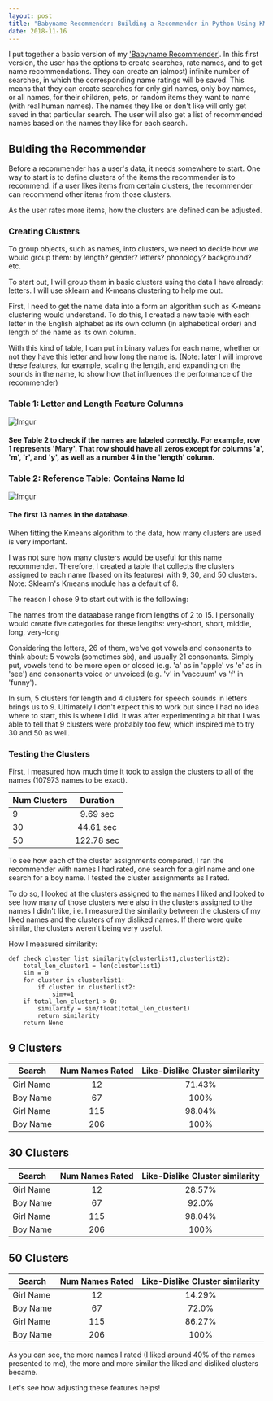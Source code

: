 ```yaml
---
layout: post
title: "Babyname Recommender: Building a Recommender in Python Using KMeans Clustering"
date: 2018-11-16
---
```


I put together a basic version of my <a href="https://github.com/a-n-rose/recommendation-systems-python/tree/master/babyname_recommender">'Babyname Recommender'</a>. In this first version, the user has the options to create searches, rate names, and to get name recommendations. They can create an (almost) infinite number of searches, in which the corresponding name ratings will be saved. This means that they can create searches for only girl names, only boy names, or all names, for their children, pets, or random items they want to name (with real human names). The names they like or don't like will only get saved in that particular search. The user will also get a list of recommended names based on the names they like for each search. 


## Bulding the Recommender

Before a recommender has a user's data, it needs somewhere to start. One way to start is to define clusters of the items the recommender is to recommend: if a user likes items from certain clusters, the recommender can recommend other items from those clusters. 

As the user rates more items, how the clusters are defined can be adjusted.

### Creating Clusters

To group objects, such as names, into clusters, we need to decide how we would group them: by length? gender? letters? phonology? background? etc. 

To start out, I will group them in basic clusters using the data I have already: letters. I will use sklearn and K-means clustering to help me out. 

First, I need to get the name data into a form an algorithm such as K-means clustering would understand. To do this, I created a new table with each letter in the English alphabet as its own column (in alphabetical order) and length of the name as its own column. 

With this kind of table, I can put in binary values for each name, whether or not they have this letter and how long the name is. (Note: later I will improve these features, for example, scaling the length, and expanding on the sounds in the name, to show how that influences the performance of the recommender)

### Table 1: Letter and Length Feature Columns
![Imgur](https://i.imgur.com/Fdmqv3m.png)
#### See Table 2 to check if the names are labeled correctly. For example, row 1 represents 'Mary'. That row should have all zeros except for columns 'a', 'm', 'r', and 'y', as well as a number 4 in the 'length' column.

### Table 2: Reference Table: Contains Name Id
![Imgur](https://i.imgur.com/5rW7yHP.png)
#### The first 13 names in the database.

When fitting the Kmeans algorithm to the data, how many clusters are used is very important.

I was not sure how many clusters would be useful for this name recommender. Therefore, I created a table that collects the clusters assigned to each name (based on its features) with 9, 30, and 50 clusters. Note: Sklearn's Kmeans module has a default of 8.

The reason I chose 9 to start out with is the following:

The names from the dataabase range from lengths of 2 to 15. I personally would create five categories for these lengths: very-short, short, middle, long, very-long

Considering the letters, 26 of them, we've got vowels and consonants to think about: 5 vowels (sometimes six), and usually 21 consonants. Simply put, vowels tend to be more open or closed (e.g. 'a' as in 'apple' vs 'e' as in 'see') and consonants voice or unvoiced (e.g. 'v' in 'vaccuum' vs 'f' in 'funny'). 

In sum, 5 clusters for length and 4 clusters for speech sounds in letters brings us to 9. Ultimately I don't expect this to work but since I had no idea where to start, this is where I did. It was after experimenting a bit that I was able to tell that 9 clusters were probably too few, which inspired me to try 30 and 50 as well. 

### Testing the Clusters

First, I measured how much time it took to assign the clusters to all of the names (107973 names to be exact).


| Num Clusters  | Duration      | 
| ------------- |:-------------:| 
| 9             | 9.69 sec      | 
| 30            | 44.61 sec     | 
| 50            | 122.78 sec    | 

To see how each of the cluster assignments compared, I ran the recommender with names I had rated, one search for a girl name and one search for a boy name. I tested the cluster assignments as I rated. 

To do so, I looked at the clusters assigned to the names I liked and looked to see how many of those clusters were also in the clusters assigned to the names I didn't like, i.e. I measured the similarity between the clusters of my liked names and the clusters of my disliked names. If there were quite similar, the clusters weren't being very useful.

How I measured similarity:

```
def check_cluster_list_similarity(clusterlist1,clusterlist2):
    total_len_cluster1 = len(clusterlist1)
    sim = 0
    for cluster in clusterlist1:
        if cluster in clusterlist2:
            sim+=1
    if total_len_cluster1 > 0:
        similarity = sim/float(total_len_cluster1)
        return similarity
    return None
```


## 9 Clusters
| Search    | Num Names Rated   | Like-Dislike Cluster similarity   |
| --------- |:---------:        | :------------------------------:  |
| Girl Name |  12               |                71.43%             |
| Boy Name  |  67               |                100%               |
| Girl Name | 115               |                98.04%             |
| Boy Name  | 206               |                100%               |

## 30 Clusters
| Search    | Num Names Rated   | Like-Dislike Cluster similarity   |
| --------- |:---------:        | :------------------------------:  |
| Girl Name |  12               |                28.57%             |
| Boy Name  |  67               |                92.0%              |
| Girl Name | 115               |                98.04%             |
| Boy Name  | 206               |                100%               |

## 50 Clusters
| Search    | Num Names Rated   | Like-Dislike Cluster similarity   |
| --------- |:---------:        | :------------------------------:  |
| Girl Name |  12               |                14.29%             |
| Boy Name  |  67               |                72.0%              |
| Girl Name | 115               |                86.27%             |
| Boy Name  | 206               |                100%               |


As you can see, the more names I rated (I liked around 40% of the names presented to me), the more and more similar the liked and disliked clusters became. 

Let's see how adjusting these features helps!

